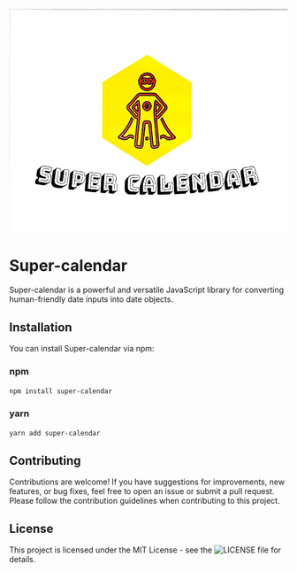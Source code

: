![Super-calendar Logo](assets/logo.jpeg)

# Super-calendar

Super-calendar is a powerful and versatile JavaScript library for converting human-friendly date inputs into date objects.

## Installation

You can install Super-calendar via npm:

### npm

```bash
npm install super-calendar

```

### yarn

```bash
yarn add super-calendar
```

## Contributing

Contributions are welcome! If you have suggestions for improvements, new features, or bug fixes, feel free to open an issue or submit a pull request. Please follow the contribution guidelines when contributing to this project.

## License

This project is licensed under the MIT License - see the ![LICENSE](./LICENSE) file for details.
